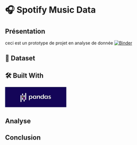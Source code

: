 # 🎧 Spotify Music Data 

## Présentation

ceci est un prototype de projet en analyse de donnée
[![Binder](https://mybinder.org/badge_logo.svg)](https://mybinder.org/v2/gh/Malek-El/mini_projet_GLA/main?filepath=index.ipynb)

## :file_folder: Dataset


## 🛠️ Built With

<img src='./img/pandas.jpg' width=200px>

## Analyse


## Conclusion